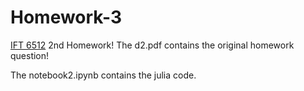 # Homework-3
[IFT 6512](https://admission.umontreal.ca/cours-et-horaires/cours/ift-6512/) 2nd Homework!
The d2.pdf contains the original homework question!

The notebook2.ipynb contains the julia code.
